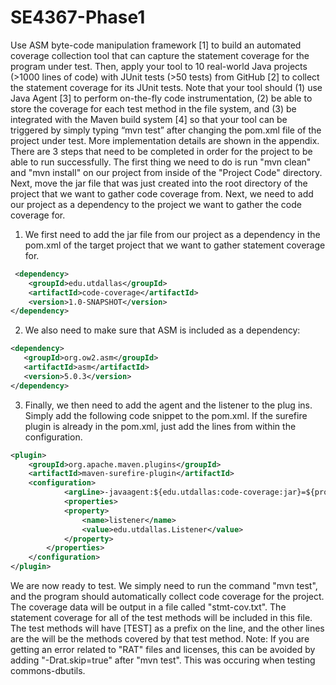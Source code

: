 # SE4367-Phase1
 Use ASM byte-code manipulation framework [1] to build an automated coverage collection tool that can capture the statement coverage for the program under test. Then, apply your tool to 10 real-world Java projects (>1000 lines of code) with JUnit tests (>50 tests) from GitHub [2] to collect the statement coverage for its JUnit tests. Note that your tool should (1) use Java Agent [3] to perform on-the-fly code instrumentation, (2) be able to store the coverage for each test method in the file system, and (3) be integrated with the Maven build system [4] so that your tool can be triggered by simply typing “mvn test” after changing the pom.xml file of the project under test. More implementation details are shown in the appendix. 
There are 3 steps that need to be completed in order for the project to be able to run successfully. 
The first thing we need to do is run "mvn clean" and "mvn install" on our project from inside of the "Project Code" directory. Next, move the jar file that was just created into the root directory of the project that we want to gather code coverage from. 
Next, we need to add our project as a dependency to the project we want to gather the code coverage for. 
1. We first need to add the jar file from our project as a dependency in the pom.xml of the target project that we want to gather statement coverage for. 
```xml
 <dependency>
    <groupId>edu.utdallas</groupId>
    <artifactId>code-coverage</artifactId>
    <version>1.0-SNAPSHOT</version>
</dependency>
```
2. We also need to make sure that ASM is included as a dependency:
```xml
<dependency>
   <groupId>org.ow2.asm</groupId>
   <artifactId>asm</artifactId>
   <version>5.0.3</version>
</dependency>
```
3. Finally, we then need to add the agent and the listener to the plug ins.  Simply add the following code snippet to the pom.xml.  If the surefire plugin is already in the pom.xml, just add the lines from within the configuration.    

```xml
<plugin>
 	<groupId>org.apache.maven.plugins</groupId>
 	<artifactId>maven-surefire-plugin</artifactId>
	<configuration>
      		<argLine>-javaagent:${edu.utdallas:code-coverage:jar}=${project.groupId}</argLine>          
      		<properties>
			<property>
				<name>listener</name>
				<value>edu.utdallas.Listener</value>			
  			</property>
		</properties>
   	</configuration>
</plugin>
```



We are now ready to test.  We simply need to run the command "mvn test", and the program should automatically collect code coverage for the project.  The coverage data will be output in a file called "stmt-cov.txt".  The statement coverage for all of the test methods will be included in this file.  The test methods will have [TEST] as a prefix on the line, and the other lines are the will be the methods covered by that test method. Note: If you are getting an error related to "RAT" files and licenses, this can be avoided by adding "-Drat.skip=true" after "mvn test".  This was occuring when testing commons-dbutils. 
